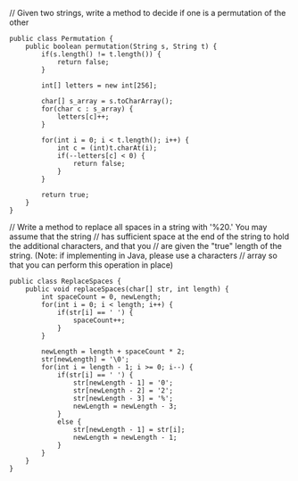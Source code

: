 // Given two strings, write a method to decide if one is a permutation of the other
```
public class Permutation {
	public boolean permutation(String s, String t) {
		if(s.length() != t.length()) {
			return false;
		}
	
		int[] letters = new int[256];
	
		char[] s_array = s.toCharArray();
		for(char c : s_array) {
			letters[c]++;
		}
	
		for(int i = 0; i < t.length(); i++) {
			int c = (int)t.charAt(i);
			if(--letters[c] < 0) {
				return false;
			}
		}
	
		return true;
	}
}
```


// Write a method to replace all spaces in a string with '%20.' You may assume that the string
// has sufficient space at the end of the string to hold the additional characters, and that you
// are given the "true" length of the string. (Note: if implementing in Java, please use a characters
// array so that you can perform this operation in place)
```
public class ReplaceSpaces {
	public void replaceSpaces(char[] str, int length) {
		int spaceCount = 0, newLength;
		for(int i = 0; i < length; i++) {
			if(str[i] == ' ') {
				spaceCount++;
			}
		}
	
		newLength = length + spaceCount * 2;
		str[newLength] = '\0';
		for(int i = length - 1; i >= 0; i--) {
			if(str[i] == ' ') {
				str[newLength - 1] = '0';
				str[newLength - 2] = '2';
				str[newLength - 3] = '%';
				newLength = newLength - 3;
			}
			else {
				str[newLength - 1] = str[i];
				newLength = newLength - 1;
			}
		}
	}
}
```